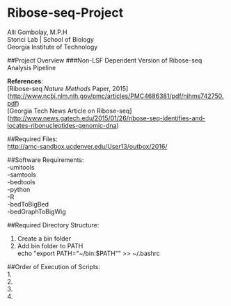 # Ribose-seq-Project
Alli Gombolay, M.P.H  
Storici Lab | School of Biology  
Georgia Institute of Technology  

##Project Overview
###Non-LSF Dependent Version of Ribose-seq Analysis Pipeline  

**References**:  
[Ribose-seq *Nature Methods* Paper, 2015]
(http://www.ncbi.nlm.nih.gov/pmc/articles/PMC4686381/pdf/nihms742750.pdf)  
[Georgia Tech News Article on Ribose-seq]
(http://www.news.gatech.edu/2015/01/26/ribose-seq-identifies-and-locates-ribonucleotides-genomic-dna)

##Required Files:  
http://amc-sandbox.ucdenver.edu/User13/outbox/2016/

##Software Requirements:  
-umitools  
-samtools  
-bedtools  
-python  
-R  
-bedToBigBed  
-bedGraphToBigWig  

##Required Directory Structure:  
1. Create a bin folder  
2. Add bin folder to PATH  
echo "export PATH="~/bin:$PATH"" >> ~/.bashrc  

##Order of Execution of Scripts:  
1.  
2.  
3.  
4.  
